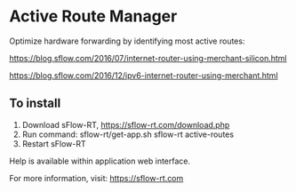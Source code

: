 # Active Route Manager

Optimize hardware forwarding by identifying most active routes:

https://blog.sflow.com/2016/07/internet-router-using-merchant-silicon.html

https://blog.sflow.com/2016/12/ipv6-internet-router-using-merchant.html

## To install

1. Download sFlow-RT, https://sflow-rt.com/download.php
2. Run command: sflow-rt/get-app.sh sflow-rt active-routes
3. Restart sFlow-RT

Help is available within application web interface.

For more information, visit:
https://sflow-rt.com
